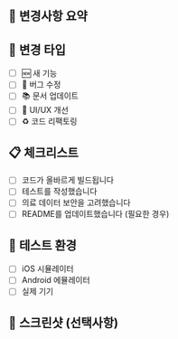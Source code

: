 ## 📝 변경사항 요약

## 🔧 변경 타입
- [ ] 🆕 새 기능
- [ ] 🐛 버그 수정
- [ ] 📚 문서 업데이트
- [ ] 🎨 UI/UX 개선
- [ ] ♻️ 코드 리팩토링

## 📋 체크리스트
- [ ] 코드가 올바르게 빌드됩니다
- [ ] 테스트를 작성했습니다
- [ ] 의료 데이터 보안을 고려했습니다
- [ ] README를 업데이트했습니다 (필요한 경우)

## 📱 테스트 환경
- [ ] iOS 시뮬레이터
- [ ] Android 에뮬레이터
- [ ] 실제 기기

## 📸 스크린샷 (선택사항)